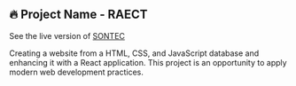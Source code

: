 ## 🔥 Project Name - RAECT

See the live version of [SONTEC](https://imediasystem.github.io/Sontec/)

Creating a website from a HTML, CSS, and JavaScript database and enhancing it with a React application. This project is an opportunity to apply modern web development practices.
